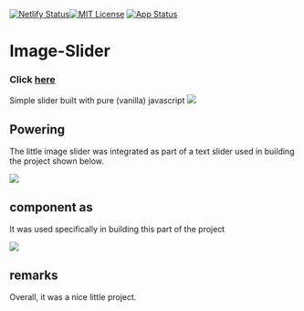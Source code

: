 [![Netlify Status](https://api.netlify.com/api/v1/badges/a9e55f42-e40e-4951-91d3-5af3b25b35a5/deploy-status)](https://z-image-slider.netlify.app/)[![MIT License](https://img.shields.io/badge/license-MIT-007EC7.svg?style=flat-square)](/LICENSE.md) [![App Status](https://img.shields.io/pypi/status/Django.svg)](https://z-image-slider.netlify.app/)

# Image-Slider
### Click <a href="https://z-image-slider.netlify.app/" target="_blank">here</a>

Simple slider built with pure (vanilla) javascript
<img src="https://z-image-slider.netlify.app/static/images/main_app.jpg"/>

## Powering
The little image slider was integrated as part of a text slider used in building the project shown below.

<img src="https://z-image-slider.netlify.app/static/images/past_of.jpg"/>


## component as
It was used specifically in building this part of the project

<img src="https://z-image-slider.netlify.app/static/images/componet.jpg"/>

## remarks
Overall, it was a nice little project.
